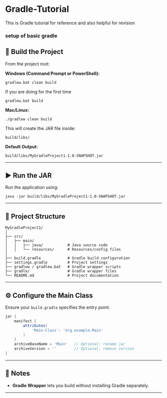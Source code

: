 # Gradle-Tutorial
This is Gradle tutorial for reference and also helpful for revision

### setup of basic gradle 

## 🔨 Build the Project

From the project root:

**Windows (Command Prompt or PowerShell):**

```text
gradlew.bat clean build
```

If you are doing for the first time
```text
gradlew.bat build
```


**Mac/Linux:**

```text
./gradlew clean build
```

This will create the JAR file inside:

```
build/libs/
```

**Default Output:**

```
build/libs/MyGradleProject1-1.0-SNAPSHOT.jar
```

---

## ▶️ Run the JAR

Run the application using:

```text
java -jar build/libs/MyGradleProject1-1.0-SNAPSHOT.jar
```

---

## 📂 Project Structure

```
MyGradleProject1/
│
├── src/
│   ├── main/
│   │   ├── java/           # Java source code
│   │   └── resources/      # Resources/config files
│
├── build.gradle            # Gradle build configuration
├── settings.gradle         # Project settings
├── gradlew / gradlew.bat   # Gradle wrapper scripts
├── gradle/                 # Gradle wrapper files
└── README.md               # Project documentation
```

---

## ⚙️ Configure the Main Class

Ensure your `build.gradle` specifies the entry point:

```gradle
jar {
    manifest {
        attributes(
            'Main-Class': 'org.example.Main'
        )
    }
    archiveBaseName = 'Main'   // Optional: rename jar
    archiveVersion = ''        // Optional: remove version
}
```

---

## 📝 Notes

* **Gradle Wrapper** lets you build without installing Gradle separately.

---
